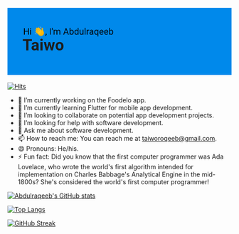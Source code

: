![](/header.png)

[![Hits](https://hits.seeyoufarm.com/api/count/incr/badge.svg?url=https%3A%2F%2Fgithub.com%2Ftaiworoqeeb%2Fhit-counter&count_bg=%2379C83D&title_bg=%23555555&icon=&icon_color=%23E7E7E7&title=hits&edge_flat=false)](https://hits.seeyoufarm.com)

- 🔭 I’m currently working on the Foodelo app.
- 🌱 I’m currently learning Flutter for mobile app development.
- 👯 I’m looking to collaborate on potential app development projects.
- 🤔 I’m looking for help with software development.
- 💬 Ask me about software development.
- 📫 How to reach me: You can reach me at taiworoqeeb@gmail.com.
- 😄 Pronouns: He/his.
- ⚡ Fun fact: Did you know that the first computer programmer was Ada Lovelace, who wrote the world's first algorithm intended for implementation on Charles Babbage's Analytical Engine in the mid-1800s? She's considered the world's first computer programmer!

[![Abdulraqeeb's GitHub stats](https://github-readme-stats.vercel.app/api?username=taiworoqeeb&count_private=true&show_icons=true&theme=radical&show=reviews,discussions_started,discussions_answered,prs_merged,prs_merged_percentage&include_all_commits=true&number_format=short)](https://github.com/taiworoqeeb/github-readme-stats)


[![Top Langs](https://github-readme-stats.vercel.app/api/top-langs/?username=taiworoqeeb&layout=compact&count_private=true&show_icons=true&theme=radical)](https://github.com/taiworoqeeb/github-readme-stats)

[![GitHub Streak](https://github-readme-streak-stats.herokuapp.com?user=taiworoqeeb&theme=radical)](https://git.io/streak-stats)

<!--
**taiworoqeeb/taiworoqeeb** is a ✨ _special_ ✨ repository because its `README.md` (this file) appears on your GitHub profile.

Here are some ideas to get you started:

- 🔭 I’m currently working on ...
- 🌱 I’m currently learning ...
- 👯 I’m looking to collaborate on ...
- 🤔 I’m looking for help with ...
- 💬 Ask me about ...
- 📫 How to reach me: ...
- 😄 Pronouns: ...
- ⚡ Fun fact: ...
-->
